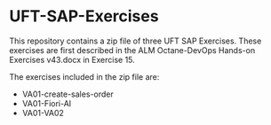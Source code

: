 # UFT-SAP-Exercises

This repository contains a zip file of three UFT SAP Exercises.
These exercises are first described in the ALM Octane-DevOps Hands-on Exercises v43.docx in Exercise 15.

The exercises included in the zip file are:
* VA01-create-sales-order
* VA01-Fiori-AI
* VA01-VA02

